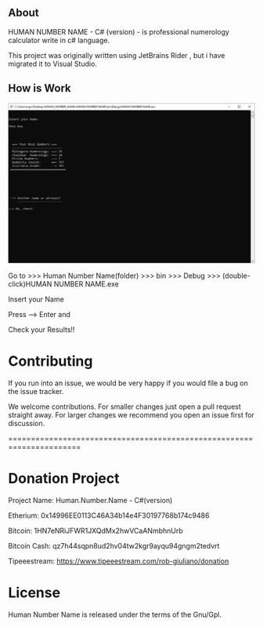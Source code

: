 About
------

HUMAN NUMBER NAME - C# (version) - is professional numerology calculator write in c# language.

This project was originally written using JetBrains Rider , but i have migrated it to Visual Studio.




How is Work
---------------------

![](images/1.png)


Go to >>> Human Number Name(folder) >>> bin >>> Debug >>> 
(double-click)HUMAN NUMBER NAME.exe

Insert your Name

Press --> Enter
and

Check your Results!!


Contributing
===============
If you run into an issue, we would be very happy if you would file a bug on the issue tracker.

We welcome contributions. For smaller changes just open a pull request straight away. For larger changes we recommend you open an issue first for discussion.


======================================================================

Donation Project
================

Project Name: Human.Number.Name - C#(version)

Etherium: 0x14996EE0113C46A34b14e4F30197768b174c9486

Bitcoin: 1HN7eNRiJFWR1JXQdMx2hwVCaANmbhnUrb

Bitcoin Cash: qz7h44sqpn8ud2hv04tw2kgr9ayqu94gngm2tedvrt

Tipeeestream: https://www.tipeeestream.com/rob-giuliano/donation



License
========
Human Number Name is released under the terms of the Gnu/Gpl.




